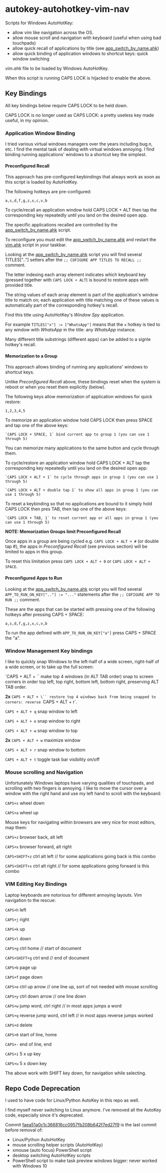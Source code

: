 # autokey-autohotkey-vim-nav

Scripts for Windows AutoHotKey:

* allow vim like navigation across the OS.
* allow mouse scroll and navigation with keyboard (useful when using bad touchpads)
* allow quick recall of applications by title (see [app_switch_by_name.ahk](app_switch_by_name.ahk))
* allow quick binding of application windows to shortcut keys: quick window switching

*vim.ahk* file to be loaded by Windows AutoHotKey.

When this script is running CAPS LOCK is hijacked to enable the above.

## Key Bindings

All key bindings below require CAPS LOCK to be held down.

CAPS LOCK is no longer used as CAPS LOCK: a pretty useless key made useful, in my opinion.

### Application Window Binding

I tried various virtual windows managers over the years including bug.n, etc.  I find the mental task of dealing with virtual windows annoying.  I find binding running applications' windows to a shortcut key the simplest.

#### Preconfigured Recall

This approach has pre-configured keybindings that always work as soon as this script is loaded by AutoHotKey.

The following hotkeys are pre-configured:

`a,s,d,f,g,z,x,c,v,b`

To cycle/recall an application window hold CAPS LOCK + ALT then tap the corresponding key repeatedly until you land on the desired open app.

The specific applications recalled are controlled by the [app_switch_by_name.ahk](app_switch_by_name.ahk) script.

To reconfigure you must edit the [app_switch_by_name.ahk](app_switch_by_name.ahk) and restart the [vim.ahk](vim.ahk) script in your taskbar.

Looking at the [app_switch_by_name.ahk](app_switch_by_name.ahk) script you will find several TITLES[".."] setters after the `;; COFIGURE APP TITLES TO RECALL ;;` comment.

The letter indexing each array element indicates which keyboard key (pressed together with `CAPS LOCK + ALT`) is bound to restore apps with provided title.

The string values of each array element is part of the application's window title to match on; each application with title matching one of these values is automatically part of the corresponding hotkey's recall.

Find this title using AutoHotKey's *Window Spy* application.

For example `TITLES["x"] := ["WhatsApp"]` means that the `x` hotkey is tied to any window with *WhatsApp* in the title: any *WhatsApp* instance.

Many different title substrings (different apps) can be added to a signle hotkey's recall.

#### Memorization to a Group

This approach allows binding of running any applications' windows to shortcut keys.

Unlike *Preconfigured Recall* above, these bindings reset when the system is reboot or when you reset them explicitly (below).

The following keys allow memorization of application windows for quick restore:

`1,2,3,4,5`

To memorize an application window hold CAPS LOCK then press SPACE and tap one of the above keys:

	`CAPS LOCK + SPACE, 1` bind current app to group 1 (you can use 1 through 5)

You can memorize many applications to the same button and cycle through them.

To cycle/restore an application window hold CAPS LOCK + ALT tap the corresponding key repeatedly until you land on the desired open app:

	`CAPS LOCK + ALT + 1` to cycle through apps in group 1 (you can use 1 through 5)
	
	`CAPS LOCK + ALT + double tap 1` to show all apps in group 1 (you can use 1 through 5)

To reset a keybinding so that no applications are bound to it simply hold CAPS LOCK then pres TAB, then tap one of the above keys: 

	`CAPS LOCK + TAB, 1` to reset current app or all apps in group 1 (you can use 1 through 5)
	
**NOTE: Memorization Groups limit Preconfigured Recall** 

Once apps in a group are being cycled e.g. `CAPS LOCK + ALT + #` (or double tap #), the apps in *Preconfigured Recall* (see previous section) will be limited to apps in this group.

To reset this limitation press `CAPS LOCK + ALT + 0` or `CAPS LOCK + ALT + SPACE`.

#### Preconfigured Apps to Run

Looking at the [app_switch_by_name.ahk](app_switch_by_name.ahk) script you will find several `APP_TO_RUN_ON_KEY[".."] := "..."` statements after the `;; COFIGURE APP TO RUN ;;` comment.

These are the apps that can be started with pressing one of the following hotkeys after pressing CAPS + SPACE:

`a,s,d,f,g,z,x,c,v,b`

To run the app defined with `APP_TO_RUN_ON_KEY["a"]` press CAPS + SPACE the "a".

### Window Management Key bindings

I like to quickly snap Windows to the left-half of a wide screen, right-half of a wide screen, or to take up the full screen:

`CAPS + ALT + \`` make top 4 windows (in ALT TAB order) snap to screen corners in order top left, top right, bottom left, bottom right, preserving ALT TAB order.

**2x** `CAPS + ALT + \`` restore top 4 windows back from being snapped to corners: reverse `CAPS + ALT + r`.

`CAPS + ALT + q` snap window to left

`CAPS + ALT + e` snap window to right

`CAPS + ALT + w` snap window to top

**2x** `CAPS + ALT + w` maximize window

`CAPS + ALT + r` snap window to bottom

`CAPS + ALT + t` toggle task bar visibility on/off

### Mouse scrolling and Navigation

Unfortunately Windows laptops have varying qualities of touchpads, and scrolling with two fingers is annoying.  I like to move the cursor over a window with the right hand and use my left hand to scroll with the keyboard:

`CAPS+s` wheel down

`CAPS+a` wheel up

Mouse keys for navigating within browsers are very nice for most editors, map them:

`CAPS+z` browser back, alt left

`CAPS+x` browser forward, alt right

`CAPS+SHIFT+z` ctrl alt left // for some applications going back is this combo

`CAPS+SHIFT+x` ctrl alt right  // for some applications going forward is this combo

### VIM Editing Key Bindings

Laptop keyboards are notorious for different annoying layouts.  Vim navigation to the rescue:

`CAPS+h` left

`CAPS+j` right

`CAPS+k` up

`CAPS+l` down

`CAPS+g` ctrl home // start of document

`CAPS+SHIFT+g` ctrl end // end of document

`CAPS+b` page up

`CAPS+f` page down

`CAPS+e` ctrl up arrow // one line up, sort of not needed with mouse scrolling

`CAPS+y` ctrl down arrow // one line down

`CAPS+w` jump word, ctrl right // in most apps jumps a word

`CAPS+q` reverse jump word, ctrl left // in most apps reverse jumps worked

`CAPS+d` delete

`CAPS+0` start of line, home

`CAPS+-` end of line, end

`CAPS+i` 5 x up key

`CAPS+u` 5 x down key

The above work with SHIFT key down, for navigation while selecting.

## Repo Code Deprecation

I used to have code for Linux/Python AutoKey in this repo as well.

I find myself never switching to Linux anymore.  I've removed all the AutoKey code, especially since it's deprecated.

Commit [faea51a0c1c366816cc0957fb208b642f7ed27f9](https://github.com/JakubNer/autokey-autohotkey-vim-nav/commit/faea51a0c1c366816cc0957fb208b642f7ed27f9) is the last commit before removal of:

* Linux/Python AutoHotKey
* mouse scrolling helper scripts (AutoHotKey)
* xmouse (auto focus) PowerShell script
* desktop switching AutoHotKey scripts
* PowerShell script to make task preview windows bigger: never worked with Windows 10
